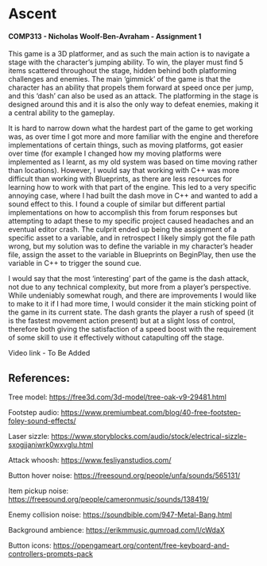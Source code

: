 # Ascent

#### COMP313 - Nicholas Woolf-Ben-Avraham - Assignment 1

This game is a 3D platformer, and as such the main action is to navigate a stage with the character’s jumping ability. To win, the player must find 5 items scattered throughout the stage, hidden behind both platforming challenges and enemies. The main ‘gimmick’ of the game is that the character has an ability that propels them forward at speed once per jump, and this ‘dash’ can also be used as an attack. The platforming in the stage is designed around this and it is also the only way to defeat enemies, making it a central ability to the gameplay.

It is hard to narrow down what the hardest part of the game to get working was, as over time I got more and more familiar with the engine and therefore implementations of certain things, such as moving platforms, got easier over time (for example I changed how my moving platforms were implemented as I learnt, as my old system was based on time moving rather than locations). However, I would say that working with C++ was more difficult than working with Blueprints, as there are less resources for learning how to work with that part of the engine. This led to a very specific annoying case, where I had built the dash move in C++ and wanted to add a sound effect to this. I found a couple of similar but different partial implementations on how to accomplish this from forum responses but attempting to adapt these to my specific project caused headaches and an eventual editor crash. The culprit ended up being the assignment of a specific asset to a variable, and in retrospect I likely simply got the file path wrong, but my solution was to define the variable in my character’s header file, assign the asset to the variable in Blueprints on BeginPlay, then use the variable in C++ to trigger the sound cue.

I would say that the most ‘interesting’ part of the game is the dash attack, not due to any technical complexity, but more from a player’s perspective. While undeniably somewhat rough, and there are improvements I would like to make to it if I had more time, I would consider it the main sticking point of the game in its current state. The dash grants the player a rush of speed (it is the fastest movement action present) but at a slight loss of control, therefore both giving the satisfaction of a speed boost with the requirement of some skill to use it effectively without catapulting off the stage.

Video link - To Be Added

## References:
Tree model: https://free3d.com/3d-model/tree-oak-v9-29481.html

Footstep audio: https://www.premiumbeat.com/blog/40-free-footstep-foley-sound-effects/

Laser sizzle: https://www.storyblocks.com/audio/stock/electrical-sizzle-sxogjjaniwrk0wxvglu.html

Attack whoosh: https://www.fesliyanstudios.com/

Button hover noise: https://freesound.org/people/unfa/sounds/565131/

Item pickup noise: https://freesound.org/people/cameronmusic/sounds/138419/

Enemy collision noise: https://soundbible.com/947-Metal-Bang.html

Background ambience: https://erikmmusic.gumroad.com/l/cWdaX 

Button icons: https://opengameart.org/content/free-keyboard-and-controllers-prompts-pack
